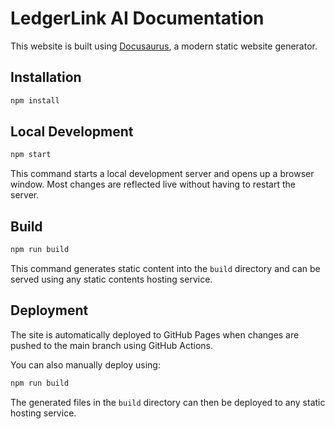 # LedgerLink AI Documentation

This website is built using [Docusaurus](https://docusaurus.io/), a modern static website generator.

## Installation

```bash
npm install
```

## Local Development

```bash
npm start
```

This command starts a local development server and opens up a browser window. Most changes are reflected live without having to restart the server.

## Build

```bash
npm run build
```

This command generates static content into the `build` directory and can be served using any static contents hosting service.

## Deployment

The site is automatically deployed to GitHub Pages when changes are pushed to the main branch using GitHub Actions.

You can also manually deploy using:

```bash
npm run build
```

The generated files in the `build` directory can then be deployed to any static hosting service.
